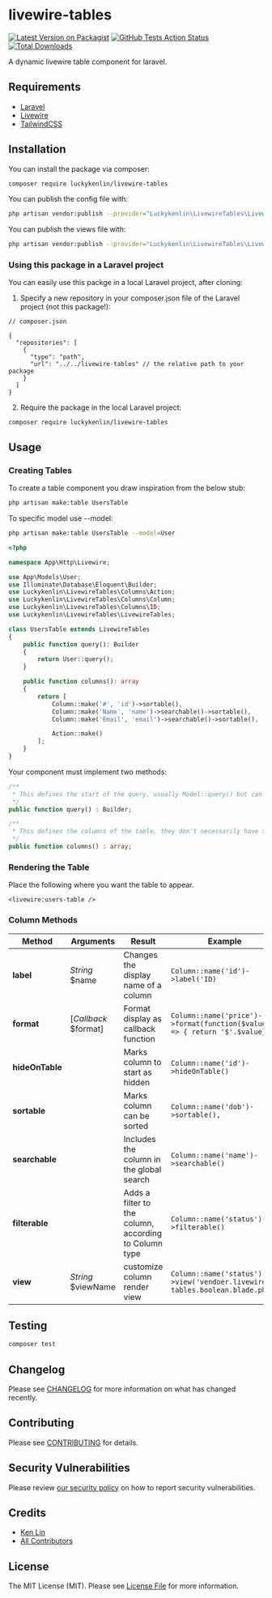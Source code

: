 # livewire-tables

[![Latest Version on Packagist](https://img.shields.io/packagist/v/luckykenlin/livewire-tables.svg?style=flat-square)](https://packagist.org/packages/luckykenlin/livewire-tables)
[![GitHub Tests Action Status](https://img.shields.io/github/workflow/status/luckykenlin/livewire-tables/run-tests?label=tests)](https://github.com/luckykenlin/livewire-tables/actions?query=workflow%3ATests+branch%3Amain)
[![Total Downloads](https://img.shields.io/packagist/dt/luckykenlin/livewire-tables.svg?style=flat-square)](https://packagist.org/packages/luckykenlin/livewire-tables)

A dynamic livewire table component for laravel.

## Requirements

- [Laravel](https://laravel.com/docs)
- [Livewire](https://laravel-livewire.com/docs)
- [TailwindCSS](https://tailwindcss.com/docs)

## Installation

You can install the package via composer:

```bash
composer require luckykenlin/livewire-tables
```

You can publish the config file with:

```bash
php artisan vendor:publish --provider="Luckykenlin\LivewireTables\LivewireTablesServiceProvider" --tag="livewire-tables-config"
```

You can publish the views file with:

```bash
php artisan vendor:publish --provider="Luckykenlin\LivewireTables\LivewireTablesServiceProvider" --tag="livewire-tables-views"
```

### Using this package in a Laravel project

You can easily use this packge in a local Laravel project, after cloning:

1. Specify a new repository in your composer.json file of the Laravel project (not this package!):

```
// composer.json

{
  "repositories": [
    {
      "type": "path",
      "url": "../../livewire-tables" // the relative path to your package
    }
  ]
}
```

2. Require the package in the local Laravel project:

``` 
composer require luckykenlin/livewire-tables
```

## Usage

### Creating Tables

To create a table component you draw inspiration from the below stub:

```bash
php artisan make:table UsersTable
```

To specific model use --model:

```bash
php artisan make:table UsersTable --model=User
```

```php
<?php

namespace App\Http\Livewire;

use App\Models\User;
use Illuminate\Database\Eloquent\Builder;
use Luckykenlin\LivewireTables\Columns\Action;
use Luckykenlin\LivewireTables\Columns\Column;
use Luckykenlin\LivewireTables\Columns\ID;
use Luckykenlin\LivewireTables\LivewireTables;

class UsersTable extends LivewireTables
{
    public function query(): Builder
    {
        return User::query();
    }

    public function columns(): array
    {
        return [
            Column::make('#', 'id')->sortable(),
            Column::make('Name', 'name')->searchable()->sortable(),
            Column::make('Email', 'email')->searchable()->sortable(),

            Action::make()
        ];
    }
}

```

Your component must implement two methods:

```php
/**
 * This defines the start of the query, usually Model::query() but can also eager load relationships and counts if needed.
 */
public function query() : Builder;

/**
 * This defines the columns of the table, they don't necessarily have to map to columns on the database table.
 */
public function columns() : array;
```

### Rendering the Table

Place the following where you want the table to appear.

`<livewire:users-table />`

### Column Methods

| Method | Arguments | Result | Example |
|----|----|----|----|
|**label**|*String* $name|Changes the display name of a column|```Column::name('id')->label('ID)```|
|**format**|[*Callback* $format]| Format display as callback function |```Column::name('price')->format(function($value) => { return '$'.$value}),```|
|**hideOnTable**| |Marks column to start as hidden|```Column::name('id')->hideOnTable()```|
|**sortable**| |Marks column can be sorted|```Column::name('dob')->sortable(),```|
|**searchable**| |Includes the column in the global search|```Column::name('name')->searchable()```|
|**filterable**| |Adds a filter to the column, according to Column type|```Column::name('status')->filterable()```|
|**view**|*String* $viewName| customize column render view | ```Column::name('status')->view('vendoer.livewire-tables.boolean.blade.php')```|

## Testing

```bash
composer test
```

## Changelog

Please see [CHANGELOG](CHANGELOG.md) for more information on what has changed recently.

## Contributing

Please see [CONTRIBUTING](.github/CONTRIBUTING.md) for details.

## Security Vulnerabilities

Please review [our security policy](../../security/policy) on how to report security vulnerabilities.

## Credits

- [Ken Lin](https://github.com/KenLin)
- [All Contributors](../../contributors)

## License

The MIT License (MIT). Please see [License File](LICENSE.md) for more information.

